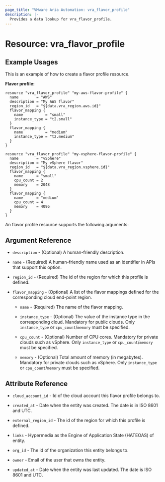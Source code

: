 ```yaml
---
page_title: "VMware Aria Automation: vra_flavor_profile"
description: |-
  Provides a data lookup for vra_flavor_profile.
---
```


# Resource: vra_flavor_profile

## Example Usages

This is an example of how to create a flavor profile resource.

**Flavor profile:**

```hcl
resource "vra_flavor_profile" "my-aws-flavor-profile" {
  name        = "AWS"
  description = "My AWS flavor"
  region_id   = "${data.vra_region.aws.id}"
  flavor_mapping {
    name          = "small"
    instance_type = "t2.small"
  }
  flavor_mapping {
    name          = "medium"
    instance_type = "t2.medium"
  }
}

resource "vra_flavor_profile" "my-vsphere-flavor-profile" {
  name        = "vSphere"
  description = "My vSphere flavor"
  region_id   = "${data.vra_region.vsphere.id}"
  flavor_mapping {
    name      = "small"
    cpu_count = 2
    memory    = 2048
  }
  flavor_mapping {
    name      = "medium"
    cpu_count = 4
    memory    = 4096
  }
}
```

An flavor profile resource supports the following arguments:

## Argument Reference

* `description` - (Optional) A human-friendly description.

* `name` - (Required) A human-friendly name used as an identifier in APIs that support this option.

* `region_id` - (Required) The id of the region for which this profile is defined.

* `flavor_mapping` - (Optional) A list of the flavor mappings defined for the corresponding cloud end-point region.

  * `name` - (Required) The name of the flavor mapping.

  * `instance_type` - (Optional) The value of the instance type in the corresponding cloud. Mandatory for public clouds. Only `instance_type` or `cpu_count`/`memory` must be specified.

  * `cpu_count` - (Optional) Number of CPU cores. Mandatory for private clouds such as vSphere. Only `instance_type` or `cpu_count`/`memory` must be specified.

  * `memory` - (Optional) Total amount of memory (in megabytes). Mandatory for private clouds such as vSphere. Only `instance_type` or `cpu_count`/`memory` must be specified.

## Attribute Reference

* `cloud_account_id` - Id of the cloud account this flavor profile belongs to.

* `created_at` - Date when the entity was created. The date is in ISO 8601 and UTC.

* `external_region_id` - The id of the region for which this profile is defined.

* `links` - Hypermedia as the Engine of Application State (HATEOAS) of entity.

* `org_id` - The id of the organization this entity belongs to.

* `owner` - Email of the user that owns the entity.

* `updated_at` - Date when the entity was last updated. The date is ISO 8601 and UTC.

